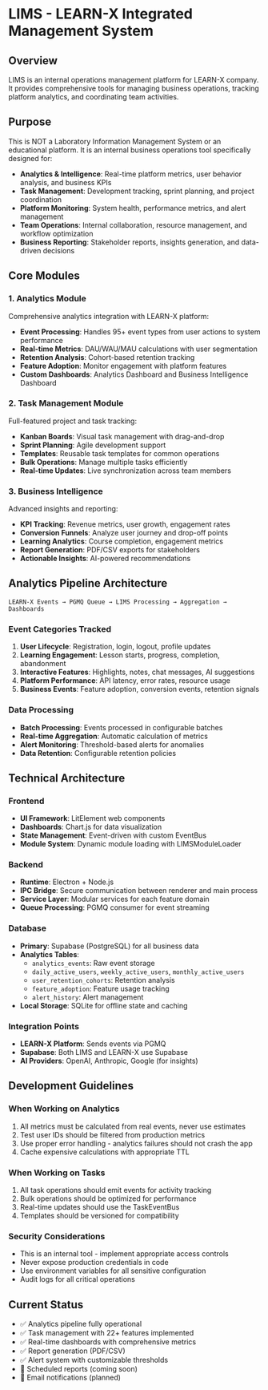 # LIMS - LEARN-X Integrated Management System

## Overview
LIMS is an internal operations management platform for LEARN-X company. It provides comprehensive tools for managing business operations, tracking platform analytics, and coordinating team activities.

## Purpose
This is NOT a Laboratory Information Management System or an educational platform. It is an internal business operations tool specifically designed for:
- **Analytics & Intelligence**: Real-time platform metrics, user behavior analysis, and business KPIs
- **Task Management**: Development tracking, sprint planning, and project coordination
- **Platform Monitoring**: System health, performance metrics, and alert management
- **Team Operations**: Internal collaboration, resource management, and workflow optimization
- **Business Reporting**: Stakeholder reports, insights generation, and data-driven decisions

## Core Modules

### 1. Analytics Module
Comprehensive analytics integration with LEARN-X platform:
- **Event Processing**: Handles 95+ event types from user actions to system performance
- **Real-time Metrics**: DAU/WAU/MAU calculations with user segmentation
- **Retention Analysis**: Cohort-based retention tracking
- **Feature Adoption**: Monitor engagement with platform features
- **Custom Dashboards**: Analytics Dashboard and Business Intelligence Dashboard

### 2. Task Management Module
Full-featured project and task tracking:
- **Kanban Boards**: Visual task management with drag-and-drop
- **Sprint Planning**: Agile development support
- **Templates**: Reusable task templates for common operations
- **Bulk Operations**: Manage multiple tasks efficiently
- **Real-time Updates**: Live synchronization across team members

### 3. Business Intelligence
Advanced insights and reporting:
- **KPI Tracking**: Revenue metrics, user growth, engagement rates
- **Conversion Funnels**: Analyze user journey and drop-off points
- **Learning Analytics**: Course completion, engagement metrics
- **Report Generation**: PDF/CSV exports for stakeholders
- **Actionable Insights**: AI-powered recommendations

## Analytics Pipeline Architecture

```
LEARN-X Events → PGMQ Queue → LIMS Processing → Aggregation → Dashboards
```

### Event Categories Tracked
1. **User Lifecycle**: Registration, login, logout, profile updates
2. **Learning Engagement**: Lesson starts, progress, completion, abandonment
3. **Interactive Features**: Highlights, notes, chat messages, AI suggestions
4. **Platform Performance**: API latency, error rates, resource usage
5. **Business Events**: Feature adoption, conversion events, retention signals

### Data Processing
- **Batch Processing**: Events processed in configurable batches
- **Real-time Aggregation**: Automatic calculation of metrics
- **Alert Monitoring**: Threshold-based alerts for anomalies
- **Data Retention**: Configurable retention policies

## Technical Architecture

### Frontend
- **UI Framework**: LitElement web components
- **Dashboards**: Chart.js for data visualization
- **State Management**: Event-driven with custom EventBus
- **Module System**: Dynamic module loading with LIMSModuleLoader

### Backend
- **Runtime**: Electron + Node.js
- **IPC Bridge**: Secure communication between renderer and main process
- **Service Layer**: Modular services for each feature domain
- **Queue Processing**: PGMQ consumer for event streaming

### Database
- **Primary**: Supabase (PostgreSQL) for all business data
- **Analytics Tables**: 
  - `analytics_events`: Raw event storage
  - `daily_active_users`, `weekly_active_users`, `monthly_active_users`
  - `user_retention_cohorts`: Retention analysis
  - `feature_adoption`: Feature usage tracking
  - `alert_history`: Alert management
- **Local Storage**: SQLite for offline state and caching

### Integration Points
- **LEARN-X Platform**: Sends events via PGMQ
- **Supabase**: Both LIMS and LEARN-X use Supabase
- **AI Providers**: OpenAI, Anthropic, Google (for insights)

## Development Guidelines

### When Working on Analytics
1. All metrics must be calculated from real events, never use estimates
2. Test user IDs should be filtered from production metrics
3. Use proper error handling - analytics failures should not crash the app
4. Cache expensive calculations with appropriate TTL

### When Working on Tasks
1. All task operations should emit events for activity tracking
2. Bulk operations should be optimized for performance
3. Real-time updates should use the TaskEventBus
4. Templates should be versioned for compatibility

### Security Considerations
- This is an internal tool - implement appropriate access controls
- Never expose production credentials in code
- Use environment variables for all sensitive configuration
- Audit logs for all critical operations

## Current Status
- ✅ Analytics pipeline fully operational
- ✅ Task management with 22+ features implemented
- ✅ Real-time dashboards with comprehensive metrics
- ✅ Report generation (PDF/CSV)
- ✅ Alert system with customizable thresholds
- 🔄 Scheduled reports (coming soon)
- 🔄 Email notifications (planned)
